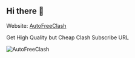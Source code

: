 ## Hi there 👋

<!--

**Here are some ideas to get you started:**

🙋‍♀️ A short introduction - what is your organization all about?
🌈 Contribution guidelines - how can the community get involved?
👩‍💻 Useful resources - where can the community find your docs? Is there anything else the community should know?
🍿 Fun facts - what does your team eat for breakfast?
🧙 Remember, you can do mighty things with the power of [Markdown](https://docs.github.com/github/writing-on-github/getting-started-with-writing-and-formatting-on-github/basic-writing-and-formatting-syntax)
-->

Website: [AutoFreeClash](https://autofreeclash.sundawning.eu.org) 

Get High Quality but Cheap Clash Subscribe URL

![AutoFreeClash](https://github.com/user-attachments/assets/7217f62d-b958-45d5-9cc4-8d46b83d0b36)  

